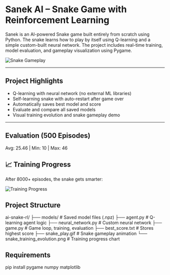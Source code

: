 #  Sanek AI – Snake Game with Reinforcement Learning

Sanek is an AI-powered Snake game built entirely from scratch using Python. The snake learns how to play by itself using Q-learning and a simple custom-built neural network. The project includes real-time training, model evaluation, and gameplay visualization using Pygame.

![Snake Gameplay](snake_play.gif)

---

## Project Highlights

- Q-learning with neural network (no external ML libraries)
- Self-learning snake with auto-restart after game over
- Automatically saves best model and score
- Evaluate and compare all saved models
- Visual training evolution and snake gameplay demo

---

## Evaluation (500 Episodes)
Avg: 25.46 | Min: 10 | Max: 46

## 📈 Training Progress

After 8000+ episodes, the snake gets smarter:

![Training Progress](snake_training_evolution.png)

## Project Structure
ai-snake-rl/
├── models/ # Saved model files (.npz)
├── agent.py # Q-learning agent logic
├── neural_network.py # Custom neural network
├── game.py # Game loop, training, evaluation
├── best_score.txt # Stores highest score
├── snake_play.gif # Snake gameplay animation
└── snake_training_evolution.png # Training progress chart

## Requirements
pip install pygame numpy matplotlib

